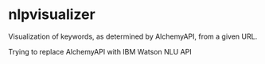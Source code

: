 nlpvisualizer
=============

Visualization of keywords, as determined by AlchemyAPI, from a given URL.

Trying to replace AlchemyAPI with IBM Watson NLU API
